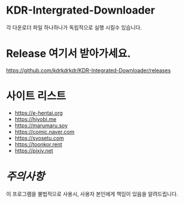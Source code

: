 # KDR-Intergrated-Downloader

각 다운로더 파일 하나하나가 독립적으로 실행 시킬수 있습니다.


# Release 여기서 받아가세요.

https://github.com/kdrkdrkdr/KDR-Integrated-Downloader/releases



# 사이트 리스트

- https://e-hentai.org
- https://hiyobi.me
- https://marumaru.soy
- https://comic.naver.com
- https://syosetu.com
- https://toonkor.rent
- https://pixiv.net


# *주의사항*
이 프로그램을 불법적으로 사용시, 사용자 본인에게 책임이 있음을 알려드립니다.
